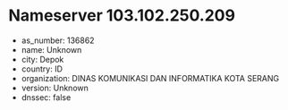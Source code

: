 # Nameserver 103.102.250.209

* as_number: 136862
* name: Unknown
* city: Depok
* country: ID
* organization: DINAS KOMUNIKASI DAN INFORMATIKA KOTA SERANG
* version: Unknown
* dnssec: false
